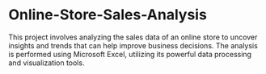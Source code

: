 # Online-Store-Sales-Analysis
This project involves analyzing the sales data of an online store to uncover insights and trends that can help improve business decisions. The analysis is performed using Microsoft Excel, utilizing its powerful data processing and visualization tools.
